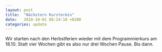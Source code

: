 ```yaml
---
layout: post
title:  "Nächstern Kurstermin"
date:   2018-10-01 08:24:10 +0200
categories: update
---
```

Wir starten nach den Herbstferien wieder mit dem Programmierkurs am 18.10. Statt vier Wochen gibt es also nur drei Wochen Pause. Bis dann.

